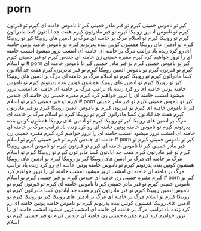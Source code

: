 # porn
کیر تو ناموس خمینی کیرم تو قبر مادر خمینی کیر تا ناموس خامنه ای کیرم تو قبرتون 
کیرم تو ناموس ادمین روبیکا کیرم تو قبر مادرتون کیرم هفت جد ابادتون 
کسا مادراتون کیرم تو روبیکا کیرم تو اسلام مرگ بر خامنه ای 
مرگ بر ادمین های روبیکا کیر تو روبیکا کیرم تو ادمین عای روبیکا همشون کونین بنده پدرتونم 
کیرم تو ناموس خامنه پوتین خامنه ای رو کرد زنده باد ترامپ مرگ بر خامنه ای 
خامنه ای امشب ترور میشود امشب خامنه ای را ترور خواهیم کرد کیرم مقبره خمینی 
زن خامنه ای جندس کیرم تو قبر خمینی کیرم تو اسلام # porn
کیر تو ناموس خمینی کیرم تو قبر مادر خمینی کیر تا ناموس خامنه ای کیرم تو قبرتون 
کیرم تو ناموس ادمین روبیکا کیرم تو قبر مادرتون کیرم هفت جد ابادتون 
کسا مادراتون کیرم تو روبیکا کیرم تو اسلام مرگ بر خامنه ای 
مرگ بر ادمین های روبیکا کیر تو روبیکا کیرم تو ادمین عای روبیکا همشون کونین بنده پدرتونم 
کیرم تو ناموس خامنه پوتین خامنه ای رو کرد زنده باد ترامپ مرگ بر خامنه ای 
خامنه ای امشب ترور میشود امشب خامنه ای را ترور خواهیم کرد کیرم مقبره خمینی 
زن خامنه ای جندس کیرم تو قبر خمینی کیرم تو اسلام # porn
کیر تو ناموس خمینی کیرم تو قبر مادر خمینی کیر تا ناموس خامنه ای کیرم تو قبرتون 
کیرم تو ناموس ادمین روبیکا کیرم تو قبر مادرتون کیرم هفت جد ابادتون 
کسا مادراتون کیرم تو روبیکا کیرم تو اسلام مرگ بر خامنه ای 
مرگ بر ادمین های روبیکا کیر تو روبیکا کیرم تو ادمین عای روبیکا همشون کونین بنده پدرتونم 
کیرم تو ناموس خامنه پوتین خامنه ای رو کرد زنده باد ترامپ مرگ بر خامنه ای 
خامنه ای امشب ترور میشود امشب خامنه ای را ترور خواهیم کرد کیرم مقبره خمینی 
زن خامنه ای جندس کیرم تو قبر خمینی کیرم تو اسلام # porn
کیر تو ناموس خمینی کیرم تو قبر مادر خمینی کیر تا ناموس خامنه ای کیرم تو قبرتون 
کیرم تو ناموس ادمین روبیکا کیرم تو قبر مادرتون کیرم هفت جد ابادتون 
کسا مادراتون کیرم تو روبیکا کیرم تو اسلام مرگ بر خامنه ای 
مرگ بر ادمین های روبیکا کیر تو روبیکا کیرم تو ادمین عای روبیکا همشون کونین بنده پدرتونم 
کیرم تو ناموس خامنه پوتین خامنه ای رو کرد زنده باد ترامپ مرگ بر خامنه ای 
خامنه ای امشب ترور میشود امشب خامنه ای را ترور خواهیم کرد کیرم مقبره خمینی 
زن خامنه ای جندس کیرم تو قبر خمینی کیرم تو اسلام # porn
کیر تو ناموس خمینی کیرم تو قبر مادر خمینی کیر تا ناموس خامنه ای کیرم تو قبرتون 
کیرم تو ناموس ادمین روبیکا کیرم تو قبر مادرتون کیرم هفت جد ابادتون 
کسا مادراتون کیرم تو روبیکا کیرم تو اسلام مرگ بر خامنه ای 
مرگ بر ادمین های روبیکا کیر تو روبیکا کیرم تو ادمین عای روبیکا همشون کونین بنده پدرتونم 
کیرم تو ناموس خامنه پوتین خامنه ای رو کرد زنده باد ترامپ مرگ بر خامنه ای 
خامنه ای امشب ترور میشود امشب خامنه ای را ترور خواهیم کرد کیرم مقبره خمینی 
زن خامنه ای جندس کیرم تو قبر خمینی کیرم تو اسلام 
